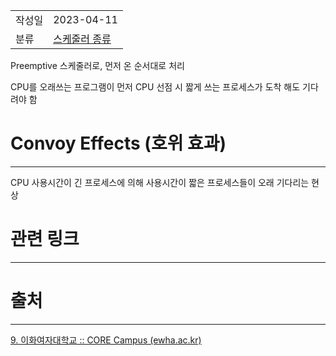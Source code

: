 |               |                       |
|:--------------|:----------------------|
|  작성일          |  2023-04-11  |
|    분류         |       [스케줄러 종류](%EC%8A%A4%EC%BC%80%EC%A4%84%EB%9F%AC%20%EC%A2%85%EB%A5%98.md)                |

Preemptive 스케줄러로, 먼저 온 순서대로 처리

CPU를 오래쓰는 프로그램이 먼저 CPU 선점 시 짧게 쓰는 프로세스가 도착 해도 기다려야 함

# Convoy Effects (호위 효과)
---
CPU 사용시간이 긴 프로세스에 의해 사용시간이 짧은 프로세스들이 오래 기다리는 현상


# 관련 링크
---

# 출처
---
[9. 이화여자대학교 :: CORE Campus (ewha.ac.kr)](https://core.ewha.ac.kr/publicview/C0101020140328151311578473?vmode=f)